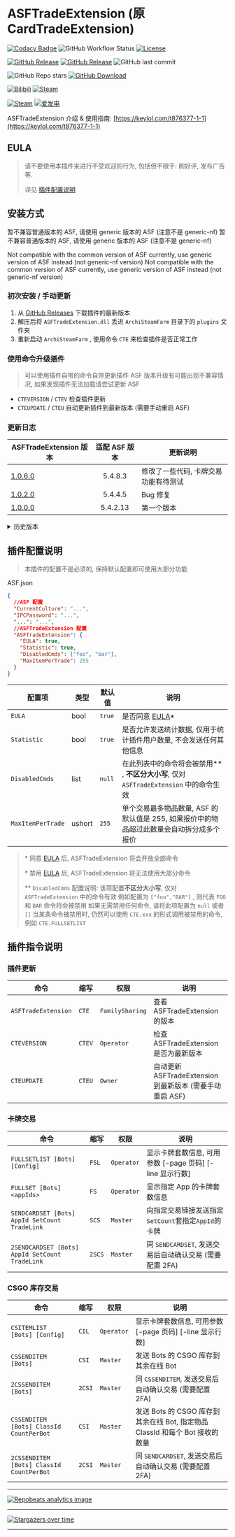 # ASFTradeExtension (原 CardTradeExtension)

[![Codacy Badge](https://app.codacy.com/project/badge/Grade/45b50288f8b14ebda915ed89e0382648)](https://www.codacy.com/gh/chr233/ASFTradeExtension/dashboard)
![GitHub Workflow Status](https://img.shields.io/github/actions/workflow/status/chr233/ASFTradeExtension/autobuild.yml?logo=github)
[![License](https://img.shields.io/github/license/chr233/ASFTradeExtension?logo=apache)](https://github.com/chr233/ASFTradeExtension/blob/master/license)

[![GitHub Release](https://img.shields.io/github/v/release/chr233/ASFTradeExtension?logo=github)](https://github.com/chr233/ASFTradeExtension/releases)
[![GitHub Release](https://img.shields.io/github/v/release/chr233/ASFTradeExtension?include_prereleases&label=pre-release&logo=github)](https://github.com/chr233/ASFTradeExtension/releases)
![GitHub last commit](https://img.shields.io/github/last-commit/chr233/ASFTradeExtension?logo=github)

![GitHub Repo stars](https://img.shields.io/github/stars/chr233/ASFTradeExtension?logo=github)
[![GitHub Download](https://img.shields.io/github/downloads/chr233/ASFTradeExtension/total?logo=github)](https://img.shields.io/github/v/release/chr233/ASFTradeExtension)

[![Bilibili](https://img.shields.io/badge/bilibili-Chr__-00A2D8.svg?logo=bilibili)](https://space.bilibili.com/5805394)
[![Steam](https://img.shields.io/badge/steam-Chr__-1B2838.svg?logo=steam)](https://steamcommunity.com/id/Chr_)

[![Steam](https://img.shields.io/badge/steam-donate-1B2838.svg?logo=steam)](https://steamcommunity.com/tradeoffer/new/?partner=221260487&token=xgqMgL-i)
[![爱发电](https://img.shields.io/badge/爱发电-chr__-ea4aaa.svg?logo=github-sponsors)](https://afdian.net/@chr233)

ASFTradeExtension 介绍 & 使用指南: [https://keylol.com/t876377-1-1](https://keylol.com/t876377-1-1)

## EULA

> 请不要使用本插件来进行不受欢迎的行为, 包括但不限于: 刷好评, 发布广告 等.
>
> 详见 [插件配置说明](#插件配置说明)

## 安装方式

暂不兼容普通版本的 ASF, 请使用 generic 版本的 ASF (注意不是 generic-nf)
暂不兼容普通版本的 ASF, 请使用 generic 版本的 ASF (注意不是 generic-nf)

Not compatible with the common version of ASF currently, use generic version of ASF instead (not generic-nf version)
Not compatible with the common version of ASF currently, use generic version of ASF instead (not generic-nf version)

### 初次安装 / 手动更新

1. 从 [GitHub Releases](https://github.com/chr233/ASFTradeExtension/releases) 下载插件的最新版本
2. 解压后将 `ASFTradeExtension.dll` 丢进 `ArchiSteamFarm` 目录下的 `plugins` 文件夹
3. 重新启动 `ArchiSteamFarm` , 使用命令 `CTE` 来检查插件是否正常工作

### 使用命令升级插件

> 可以使用插件自带的命令自带更新插件
> ASF 版本升级有可能出现不兼容情况, 如果发现插件无法加载请尝试更新 ASF

- `CTEVERSION` / `CTEV` 检查插件更新
- `CTEUPDATE` / `CTEU` 自动更新插件到最新版本 (需要手动重启 ASF)

### 更新日志

| ASFTradeExtension 版本                                                      | 适配 ASF 版本 | 更新说明                             |
| --------------------------------------------------------------------------- | :-----------: | ------------------------------------ |
| [1.0.6.0](https://github.com/chr233/ASFTradeExtension/releases/tag/1.0.6.0) |    5.4.8.3    | 修改了一些代码, 卡牌交易功能有待测试 |
| [1.0.2.0](https://github.com/chr233/ASFTradeExtension/releases/tag/1.0.2.0) |    5.4.4.5    | Bug 修复                             |
| [1.0.0.0](https://github.com/chr233/ASFTradeExtension/releases/tag/1.0.0.0) |   5.4.2.13    | 第一个版本                           |

<details>
  <summary>历史版本</summary>

| ASFTradeExtension 版本 | 依赖 ASF 版本 | 5.3.1.2 | 5.3.2.4 | 5.4.0.3 | 5.4.1.11 |
| ---------------------- | :-----------: | :-----: | :-----: | :-----: | :------: |
| -                      |       -       |   ❌    |   ❌    |   ✔️    |    ✔️    |

</details>

## 插件配置说明

> 本插件的配置不是必须的, 保持默认配置即可使用大部分功能

ASF.json

```json
{
  //ASF 配置
  "CurrentCulture": "...",
  "IPCPassword": "...",
  "...": "...",
  //ASFTradeExtension 配置
  "ASFTradeExtension": {
    "EULA": true,
    "Statistic": true,
    "DisabledCmds": ["foo", "bar"],
    "MaxItemPerTrade": 255
  }
}
```

| 配置项            | 类型   | 默认值 | 说明                                                                                     |
| ----------------- | ------ | ------ | ---------------------------------------------------------------------------------------- |
| `EULA`            | bool   | `true` | 是否同意 [EULA](#EULA)\*                                                                 |
| `Statistic`       | bool   | `true` | 是否允许发送统计数据, 仅用于统计插件用户数量, 不会发送任何其他信息                       |
| `DisabledCmds`    | list   | `null` | 在此列表中的命令将会被禁用\*\* , **不区分大小写**, 仅对 `ASFTradeExtension` 中的命令生效 |
| `MaxItemPerTrade` | ushort | `255`  | 单个交易最多物品数量, ASF 的默认值是 255, 如果报价中的物品超过此数量会自动拆分成多个报价 |

> \* 同意 [EULA](#EULA) 后, ASFTradeExtension 将会开放全部命令
>
> \* 禁用 [EULA](#EULA) 后, ASFTradeExtension 将无法使用大部分命令
>
> \*\* `DisabledCmds` 配置说明: 该项配置**不区分大小写**, 仅对 `ASFTradeExtension` 中的命令有效
> 例如配置为 `["foo","BAR"]` , 则代表 `FOO` 和 `BAR` 命令将会被禁用
> 如果无需禁用任何命令, 请将此项配置为 `null` 或者 `[]`
> 当某条命令被禁用时, 仍然可以使用 `CTE.xxx` 的形式调用被禁用的命令, 例如 `CTE.FULLSETLIST`

## 插件指令说明

### 插件更新

| 命令                | 缩写   | 权限            | 说明                                                     |
| ------------------- | ------ | --------------- | -------------------------------------------------------- |
| `ASFTradeExtension` | `CTE`  | `FamilySharing` | 查看 ASFTradeExtension 的版本                            |
| `CTEVERSION`        | `CTEV` | `Operator`      | 检查 ASFTradeExtension 是否为最新版本                    |
| `CTEUPDATE`         | `CTEU` | `Owner`         | 自动更新 ASFTradeExtension 到最新版本 (需要手动重启 ASF) |

### 卡牌交易

| 命令                                           | 缩写   | 权限       | 说明                                                         |
| ---------------------------------------------- | ------ | ---------- | ------------------------------------------------------------ |
| `FULLSETLIST [Bots] [Config]`                  | `FSL`  | `Operator` | 显示卡牌套数信息, 可用参数 \[-page 页码\] \[-line 显示行数\] |
| `FULLSET [Bots] <appIds>`                      | `FS`   | `Operator` | 显示指定 App 的卡牌套数信息                                  |
| `SENDCARDSET [Bots] AppId SetCount TradeLink`  | `SCS`  | `Master`   | 向指定交易链接发送指定`SetCount`套指定`AppId`的卡牌          |
| `2SENDCARDSET [Bots] AppId SetCount TradeLink` | `2SCS` | `Master`   | 同 `SENDCARDSET`, 发送交易后自动确认交易 (需要配置 2FA)      |

### CSGO 库存交易

| 命令                                     | 缩写   | 权限       | 说明                                                                         |
| ---------------------------------------- | ------ | ---------- | ---------------------------------------------------------------------------- |
| `CSITEMLIST [Bots] [Config]`             | `CIL`  | `Operator` | 显示卡牌套数信息, 可用参数 \[-page 页码\] \[-line 显示行数\]                 |
| `CSSENDITEM [Bots]`                      | `CSI`  | `Master`   | 发送 Bots 的 CSGO 库存到其余在线 Bot                                         |
| `2CSSENDITEM [Bots]`                     | `2CSI` | `Master`   | 同 `CSSENDITEM`, 发送交易后自动确认交易 (需要配置 2FA)                       |
| `CSSENDITEM [Bots] ClassId CountPerBot`  | `CSI`  | `Master`   | 发送 Bots 的 CSGO 库存到其余在线 Bot, 指定物品 ClassId 和每个 Bot 接收的数量 |
| `2CSSENDITEM [Bots] ClassId CountPerBot` | `2CSI` | `Master`   | 同 `SENDCARDSET`, 发送交易后自动确认交易 (需要配置 2FA)                      |

---

[![Repobeats analytics image](https://repobeats.axiom.co/api/embed/c7bad85b243c7305a5de1fa591469f64125c4048.svg "Repobeats analytics image")](https://github.com/chr233/ASFTradeExtension/pulse)

---

[![Stargazers over time](https://starchart.cc/chr233/ASFTradeExtension.svg)](https://github.com/chr233/ASFTradeExtension/stargazers)

---
